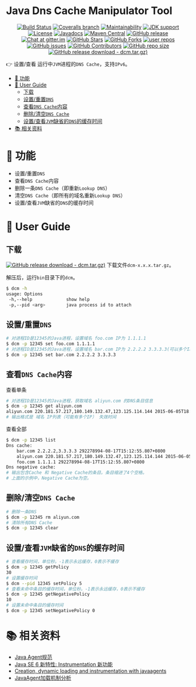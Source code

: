Java Dns Cache Manipulator Tool
=================================

<p align="center">
<a href="https://ci.appveyor.com/project/oldratlee/java-dns-cache-manipulator"><img src="https://img.shields.io/appveyor/ci/oldratlee/java-dns-cache-manipulator/master?logo=appveyor&amp;logoColor=white" alt="Build Status"></a>
<a href="https://coveralls.io/github/alibaba/java-dns-cache-manipulator?branch=master"><img src="https://img.shields.io/coveralls/github/alibaba/java-dns-cache-manipulator/master?logo=coveralls&amp;logoColor=white" alt="Coveralls branch"></a>
<a href="https://codeclimate.com/github/alibaba/java-dns-cache-manipulator/maintainability"><img src="https://api.codeclimate.com/v1/badges/80e64dc9160cf6f62080/maintainability" alt="Maintainability"></a>
<a href="https://openjdk.java.net/"><img src="https://img.shields.io/badge/JDK-6+-green?logo=java&amp;logoColor=white" alt="JDK support"></a>
<a href="https://www.apache.org/licenses/LICENSE-2.0.html"><img src="https://img.shields.io/github/license/alibaba/java-dns-cache-manipulator?color=4D7A97" alt="License"></a>
<a href="https://alibaba.github.io/java-dns-cache-manipulator/apidocs/"><img src="https://img.shields.io/github/release/alibaba/java-dns-cache-manipulator?label=javadoc&amp;color=3d7c47&amp;logo=microsoft-academic&amp;logoColor=white" alt="Javadocs"></a>
<a href="https://search.maven.org/artifact/com.alibaba/dns-cache-manipulator"><img src="https://img.shields.io/maven-central/v/com.alibaba/dns-cache-manipulator?color=2d545e&amp;logo=apache-maven&amp;logoColor=white" alt="Maven Central"></a>
<a href="https://github.com/alibaba/java-dns-cache-manipulator/releases"><img src="https://img.shields.io/github/release/alibaba/java-dns-cache-manipulator.svg" alt="GitHub release"></a>
<a href="https://gitter.im/alibaba/java-dns-cache-manipulator?utm_source=badge&amp;utm_medium=badge&amp;utm_campaign=pr-badge&amp;utm_content=badge"><img src="https://img.shields.io/gitter/room/alibaba/java-dns-cache-manipulator?color=46BC99&amp;logo=gitter&amp;logoColor=white" alt="Chat at gitter.im"></a>
<a href="https://github.com/alibaba/java-dns-cache-manipulator/stargazers"><img src="https://img.shields.io/github/stars/alibaba/java-dns-cache-manipulator" alt="GitHub Stars"></a>
<a href="https://github.com/alibaba/java-dns-cache-manipulator/fork"><img src="https://img.shields.io/github/forks/alibaba/java-dns-cache-manipulator" alt="GitHub Forks"></a>
<a href="https://github.com/alibaba/java-dns-cache-manipulator/network/dependents"><img src="https://badgen.net/github/dependents-repo/alibaba/java-dns-cache-manipulator?label=user%20repos" alt="user repos"></a>
<a href="https://github.com/alibaba/java-dns-cache-manipulator/issues"><img src="https://img.shields.io/github/issues/alibaba/java-dns-cache-manipulator" alt="GitHub issues"></a>
<a href="https://github.com/alibaba/java-dns-cache-manipulator/graphs/contributors"><img src="https://img.shields.io/github/contributors/alibaba/java-dns-cache-manipulator" alt="GitHub Contributors"></a>
<a href="https://github.com/alibaba/java-dns-cache-manipulator"><img src="https://img.shields.io/github/repo-size/alibaba/java-dns-cache-manipulator" alt="GitHub repo size"></a>
<a href="https://github.com/alibaba/java-dns-cache-manipulator/releases/download/v1.6.4/dcm-1.6.4.tar.gz"><img src="https://img.shields.io/github/downloads/alibaba/java-dns-cache-manipulator/v1.6.4/dcm-1.6.4.tar.gz.svg?logoColor=white&logo=DocuSign" alt="GitHub release download - dcm.tar.gz)"></a>
</p>

:point_right: 设置/查看 运行中`JVM`进程的`DNS Cache`，支持`IPv6`。

<!-- START doctoc generated TOC please keep comment here to allow auto update -->
<!-- DON'T EDIT THIS SECTION, INSTEAD RE-RUN doctoc TO UPDATE -->


- [:wrench: 功能](#wrench-%E5%8A%9F%E8%83%BD)
- [:busts_in_silhouette: User Guide](#busts_in_silhouette-user-guide)
    - [下载](#%E4%B8%8B%E8%BD%BD)
    - [设置/重置`DNS`](#%E8%AE%BE%E7%BD%AE%E9%87%8D%E7%BD%AEdns)
    - [查看`DNS Cache`内容](#%E6%9F%A5%E7%9C%8Bdns-cache%E5%86%85%E5%AE%B9)
    - [删除/清空`DNS Cache`](#%E5%88%A0%E9%99%A4%E6%B8%85%E7%A9%BAdns-cache)
    - [设置/查看`JVM`缺省的`DNS`的缓存时间](#%E8%AE%BE%E7%BD%AE%E6%9F%A5%E7%9C%8Bjvm%E7%BC%BA%E7%9C%81%E7%9A%84dns%E7%9A%84%E7%BC%93%E5%AD%98%E6%97%B6%E9%97%B4)
- [:books: 相关资料](#books-%E7%9B%B8%E5%85%B3%E8%B5%84%E6%96%99)

<!-- END doctoc generated TOC please keep comment here to allow auto update -->

:wrench: 功能
=================================

- 设置/重置`DNS`
- 查看`DNS Cache`内容
- 删除一条`DNS Cache`（即重新`Lookup DNS`）
- 清空`DNS Cache`（即所有的域名重新`Lookup DNS`）
- 设置/查看`JVM`缺省的`DNS`的缓存时间

:busts_in_silhouette: User Guide
=================================

下载
----------

[![GitHub release download - dcm.tar.gz)](https://img.shields.io/github/downloads/alibaba/java-dns-cache-manipulator/v1.6.4/dcm-1.6.4.tar.gz.svg?logoColor=white&logo=DocuSign)](https://github.com/alibaba/java-dns-cache-manipulator/releases/download/v1.6.4/dcm-1.6.4.tar.gz) 下载文件`dcm-x.x.x.tar.gz`。

解压后，运行`bin`目录下的`dcm`。

```bash
$ dcm -h
usage: Options
 -h,--help             show help
 -p,--pid <arg>        java process id to attach
```

设置/重置`DNS`
---------------

```bash
# 对进程ID是12345的Java进程，设置域名 foo.com IP为 1.1.1.1
$ dcm -p 12345 set foo.com 1.1.1.1
# 对进程ID是12345的Java进程，设置域名 bar.com IP为 2.2.2.2 3.3.3.3(可以多个IP)
$ dcm -p 12345 set bar.com 2.2.2.2 3.3.3.3
```

查看`DNS Cache`内容
---------------

查看单条

```bash
# 对进程ID是12345的Java进程，获取域名 aliyun.com 的DNS条目信息
$ dcm -p 12345 get aliyun.com
aliyun.com 220.181.57.217,180.149.132.47,123.125.114.144 2015-06-05T18:56:09.635+0800
# 输出格式是 域名 IP列表（可能有多个IP） 失效时间
```

查看全部

```bash
$ dcm -p 12345 list
Dns cache:
    bar.com 2.2.2.2,3.3.3.3 292278994-08-17T15:12:55.807+0800
    aliyun.com 220.181.57.217,180.149.132.47,123.125.114.144 2015-06-05T19:00:30.514+0800
    foo.com 1.1.1.1 292278994-08-17T15:12:55.807+0800
Dns negative cache:
# 输出包含Cache 和 Negative Cache的条目。条目缩进了4个空格。
# 上面的示例中，Negative Cache为空。
```

删除/清空`DNS Cache`
---------------

```bash
# 删除一条DNS
$ dcm -p 12345 rm aliyun.com
# 清除所有DNS Cache
$ dcm -p 12345 clear
```

设置/查看`JVM`缺省的`DNS`的缓存时间
---------------

```bash
# 查看缓存时间，单位秒。-1表示永远缓存，0表示不缓存
$ dcm -p 12345 getPolicy
30
# 设置缓存时间
$ dcm --pid 12345 setPolicy 5
# 查看未命中条目的缓存时间，单位秒。-1表示永远缓存，0表示不缓存
$ dcm -p 12345 getNegativePolicy
10
# 设置未命中条目的缓存时间
$ dcm -p 12345 setNegativePolicy 0
```

:books: 相关资料
=================================

* [Java Agent规范](http://docs.oracle.com/javase/7/docs/api/java/lang/instrument/package-summary.html)
* [Java SE 6 新特性: Instrumentation 新功能](http://www.ibm.com/developerworks/cn/java/j-lo-jse61/)
* [Creation, dynamic loading and instrumentation with javaagents](http://dhruba.name/2010/02/07/creation-dynamic-loading-and-instrumentation-with-javaagents/)
* [JavaAgent加载机制分析](http://nijiaben.iteye.com/blog/1847212)
